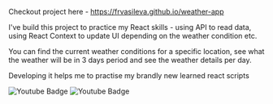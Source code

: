 Checkout project here - https://frvasileva.github.io/weather-app

<!-- What was your motivation?
Why did you build this project?
What problem does it solve?
What did you learn?
What makes your project stand out?
If your project has a lot of features, consider adding a "Features" section and listing them here. 
-->

I've build this project to practice my React skills - using API to read data, using React Context to update UI depending on the weather condition etc.

You can find the current weather conditions for a specific location, see what the weather will be in 3 days period and see the weather details per day.

Developing it helps me to practise my brandly new learned react scripts

<img src="https://lh3.googleusercontent.com/quGID8GpaCPgX8LMdT4f4FQPWEsq3OQKooPajwqkEOncPImAMSIGqGmYbZqEEPTxNhAxkCrxSXJ8Fjmf4l72PA5EFNhbyq7iUwkcU_jfzuYfTjJEyOTxfWsrR3VXE3hHH8RgSAGDMDIT7qIq-5BQ1kRM8SNdUmVC0AVVkdDG1MEG10OxBl5BXdQo0LSMDEmfSdA5UkOcIEXJN5e1ZZlJUz5oAsmKnmWg8Qg0jKQw5COHVy5C9lTvm-PAuqSqkwjoOiW1d7jMrlH6iwWAaFJ1Sla6fUjhwih54JfhA-OzHeR-TZKdUcX05RxyoqHccttYIycXSanC5c_6Flclp1hyk4bEWHfoW7r7LPxTzEEJ3UpWyxwCGgzayDAtDyKfOcsD_YG37A8V1QOd2IElBLv31wlTqydx4m4eTG8QCm57TiMWNblc9-W1m6lc6HNGfWBIMaOqbmCPWLiyHI94NDKs4gyxzgpjvyhYSl9b2LfWYbu8sDvG3tmX_X00gGoYU_hy5bHVzTpsHlDDmMmkW7KPF5_vl2NjucYlglGjNNW1aF6IeUUJKnQfVg_60bjV_mEWRfTjqzskcAdy88RH26jfjddHnZfn38pYiDutp0r2uK_HgFtLOkRKDmPSvSpEB7tCY4qMMK7Cb4qFlSmZnUm3ZMd5y1rthKJVsaiqpmnmDqa08fam5xiI49ZdrxZ1f-jNrnA27Xwz52HpvPpivSvlLPba=w380-h667-no?authuser=0" alt="Youtube Badge"/>
  
<img src="https://lh3.googleusercontent.com/sRyuEKF0FEXj2NvRxMjb22DPUcVQE-PwCQXyVcdlFIYO3GtyjhZ-HfQRDMwPOVL6zaE6DARqSOopB0YZCqUVEbU6zVavSjcGmxP13b6w7tbCX9Ho7JbzpsHRvtZtNyRtw4VmDl-aLAfl8DtKOEXn_CbkuzNCd87P7hakyuTJ3j0gk84fsZMCcJJi2Oj99Uwz5fI9etnk5_3go_fGCbJe80CHvD7fmu4eK7zR5LRUNaddDk6FJMxsl83zXspAMuNuz4fn7K8kAq0tJCUm45ZwvPj8blbF3gxxHoTuaxUfaiMO03ZK3bat7YJnuWUzBWyKLUc_TE15l48Da7a2tUv8f5xXA8jK7pHWuWNezKnqlvBI5Bbj1BX9hnyWolsThMpguUZGwp3azk0RHc-25UwXU5DibK3i26vTyakR7DQbzmn7zGvqnMrH5PVSk1IVdk4ZBP5sUzTpn2aZYMk-8RRoDbyf-uUSQH-cRzU-ja6UnHqPFEtYyk8ojoe2KR0E9Vfh7ID-0gopl3DdLAGwUnwdcvSjdOuq67xzi6g9yUKLsoUFSvwGdU709URZ1ugLYxSghvtkWTCu0InVGxze149Ea52L57o-U2NbIor7O2owqmMbS12hHGrY7ilzGLr8jdMoCMZ-KsUA2iRZHb6LO8h6sJlCYzSu8Jr1kbrdJWU-WD9tQlsR2pARdy5E7UGVm3LO9sqx0Q4gRS6lPVhxjFV-k9eh=w380-h666-no?authuser=0" alt="Youtube Badge"/>


